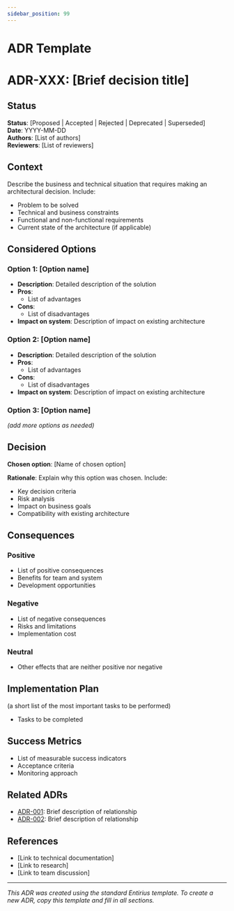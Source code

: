 ```yaml
---
sidebar_position: 99
---
```


# ADR Template

# ADR-XXX: [Brief decision title]

## Status
**Status**: [Proposed | Accepted | Rejected | Deprecated | Superseded]  
**Date**: YYYY-MM-DD  
**Authors**: [List of authors]  
**Reviewers**: [List of reviewers]

## Context

Describe the business and technical situation that requires making an architectural decision. Include:
- Problem to be solved
- Technical and business constraints
- Functional and non-functional requirements
- Current state of the architecture (if applicable)

## Considered Options

### Option 1: [Option name]
- **Description**: Detailed description of the solution
- **Pros**: 
  - List of advantages
- **Cons**:
  - List of disadvantages
- **Impact on system**: Description of impact on existing architecture

### Option 2: [Option name]
- **Description**: Detailed description of the solution
- **Pros**: 
  - List of advantages
- **Cons**:
  - List of disadvantages
- **Impact on system**: Description of impact on existing architecture

### Option 3: [Option name]
*(add more options as needed)*

## Decision

**Chosen option**: [Name of chosen option]

**Rationale**: 
Explain why this option was chosen. Include:
- Key decision criteria
- Risk analysis
- Impact on business goals
- Compatibility with existing architecture

## Consequences

### Positive
- List of positive consequences
- Benefits for team and system
- Development opportunities

### Negative
- List of negative consequences
- Risks and limitations
- Implementation cost

### Neutral
- Other effects that are neither positive nor negative

## Implementation Plan
(a short list of the most important tasks to be performed)

- Tasks to be completed

## Success Metrics

- List of measurable success indicators
- Acceptance criteria
- Monitoring approach

## Related ADRs

- [ADR-001](./adr-001): Brief description of relationship
- [ADR-002](./adr-002): Brief description of relationship

## References

- [Link to technical documentation]
- [Link to research]
- [Link to team discussion]

---

*This ADR was created using the standard Entirius template. To create a new ADR, copy this template and fill in all sections.*
